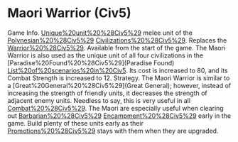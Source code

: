 # Maori Warrior (Civ5)

Game Info.
[Unique%20unit%20%28Civ5%29](Unique) melee unit of the [Polynesian%20%28Civ5%29](Polynesian) [Civilizations%20%28Civ5%29](civilization). Replaces the [Warrior%20%28Civ5%29](Warrior). Available from the start of the game.
The Maori Warrior is also used as the unique unit of all four civilizations in the [Paradise%20Found%20%28Civ5%29](Paradise Found) [List%20of%20scenarios%20in%20Civ5](scenario). Its cost is increased to 80, and its Combat Strength is increased to 12.
Strategy.
The Maori Warrior is similar to a [Great%20General%20%28Civ5%29](Great General); however, instead of increasing the strength of friendly units, it decreases the strength of adjacent enemy units. Needless to say, this is very useful in all [Combat%20%28Civ5%29](combat). The Maori are especially useful when clearing out [Barbarian%20%28Civ5%29](barbarian) [Encampment%20%28Civ5%29](encampments) early in the game. Build plenty of these units early as their [Promotions%20%28Civ5%29](promotion) stays with them when they are upgraded.